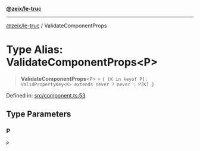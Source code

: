 [**@zeix/le-truc**](../README.md)

***

[@zeix/le-truc](../globals.md) / ValidateComponentProps

# Type Alias: ValidateComponentProps\<P\>

> **ValidateComponentProps**\<`P`\> = `{ [K in keyof P]: ValidPropertyKey<K> extends never ? never : P[K] }`

Defined in: [src/component.ts:53](https://github.com/zeixcom/ui-element/blob/6f2dec0b8de4a8a6010a0f1311d8457054510e5b/src/component.ts#L53)

## Type Parameters

### P

`P`
